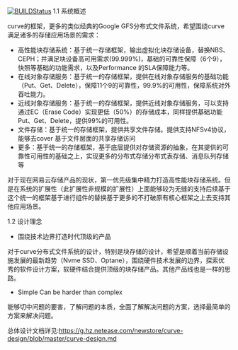 [![BUILDStatus](http://59.111.93.165:8080/job/curve_multijob/lastBuild/buildStatus)](http://59.111.93.165:8080/job/curve_multijob/lastBuild)
1.1 系统概述

curve的框架，更多的类似经典的Google GFS分布式文件系统，希望围绕curve满足诸多的存储应用场景的需求：

- 高性能块存储系统：基于统一存储框架，输出虚拟化块存储设备，替换NBS、CEPH；并满足块设备高可用需求(99.999%)，基础的可靠性保障（6个9），快照等基础的功能需求，以及Performance 的SLA保障能力等。
- 在线对象存储服务：基于统一的存储框架，提供在线对象存储服务的基础功能（Put、Get、Delete），保障11个9的可靠性，99.9%的可用性，保障系统对外吞吐能力。
- 近线对象存储服务：基于统一的存储框架，提供近线对象存储服务，可以支持通过EC（Erase Code）实现更低（50%）的存储成本，同样提供基础功能Put、Get、Delete，提供99%的可用性。
- 文件存储：基于统一的存储框架，提供共享文件存储。提供支持NFSv4协议，能够去cover 基于文件层面的共享存储访问
- 更多：基于统一的存储框架，基于底层提供对存储资源的抽象，在其提供的可靠性可用性的基础之上，实现更多的分布式存储分布式表存储、消息队列存储等

对于现在网易云存储产品的现状，第一优先级集中精力打造高性能块存储系统。但是在系统的扩展性（此扩展性非规模的扩展性）上面能够较为无缝的支持后续基于这个统一的框架基于进行组件的替换基于更多的不打破原有核心框架之上去支持其他应用场景。

1.2 设计理念

- 围绕技术边界打造时代顶级的产品

对于curve分布式文件系统的设计，特别是块存储的设计，希望是顺着当前存储设施发展的最新趋势（Nvme SSD、Optane），围绕硬件技术发展的边界，探索优秀的软件设计方案，软硬件结合提供顶级的块存储产品。其他产品线也是一样的思路。

- Simple Can be harder than complex

能够切中问题的要害，了解问题的本质，全面了解解决问题的方案，选择最简单的方案来解决问题。


总体设计文档详见:https://g.hz.netease.com/newstore/curve-design/blob/master/curve-design.md
